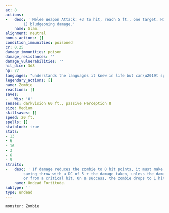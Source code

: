 ```yaml
---
ac: 8
actions:
-   desc: ' Melee Weapon Attack: +3 to hit, reach 5 ft., one target. Hit: 4 (1d6 +
        1) bludgeoning damage.'
    name: Slam.
alignment: neutral
bonus_actions: []
condition_immunities: poisoned
cr: 0.25
damage_immunities: poison
damage_resistances: ''
damage_vulnerabilities: ''
hit_dice: 3d8
hp: 22
languages: "understands the languages it knew in life but can\u2019t speak"
legendary_actions: []
name: Zombie
reactions: []
saves:
-   Wis: '0'
senses: darkvision 60 ft., passive Perception 8
size: Medium
skillsaves: []
speed: 20 ft.
spells: []
statblock: true
stats:
- 13
- 6
- 16
- 3
- 6
- 5
straits:
-   desc: ' If damage reduces the zombie to 0 hit points, it must make a Constitution
        saving throw with a DC of 5 + the damage taken, unless the damage is radiant
        or from a critical hit. On a success, the zombie drops to 1 hit point instead.'
    name: Undead Fortitude.
subtype: ''
type: undead
---
```

```statblock
monster: Zombie
```